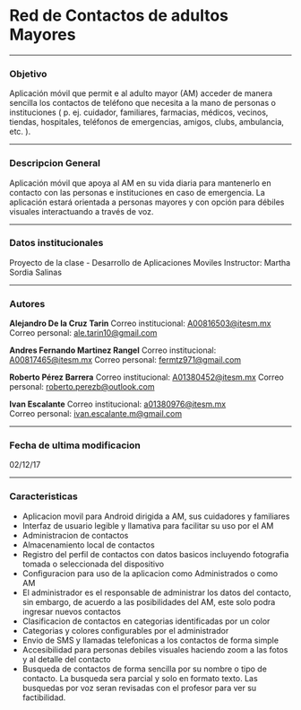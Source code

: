 # Red de Contactos de adultos Mayores
--------------------------------------------------
### Objetivo
Aplicación móvil que permit e al adulto mayor (AM) acceder de manera sencilla los contactos de teléfono que necesita a la mano de personas o instituciones ( p. ej. cuidador, familiares, farmacias, médicos, vecinos, tiendas, hospitales, teléfonos de emergencias, amigos, clubs, ambulancia, etc. ).

------------------------------------------------------------------
### Descripcion General
Aplicación móvil que apoya al AM en su vida diaria para mantenerlo en contacto con las personas e instituciones en caso de emergencia. La aplicación estará orientada a personas mayores y con opción para débiles visuales interactuando a través de voz.

---------------------------------------------------
### Datos institucionales
Proyecto de la clase -  Desarrollo de Aplicaciones Moviles
Instructor: Martha Sordia Salinas

-----------------------------------------------------
### Autores
**Alejandro De la Cruz Tarin**
Correo institucional: A00816503@itesm.mx 
Correo personal: ale.tarin10@gmail.com 

**Andres Fernando Martinez Rangel**
Correo institucional: A00817465@itesm.mx
Correo personal: fermtz971@gmail.com

**Roberto Pérez Barrera**
Correo institucional:  A01380452@itesm.mx 
Correo personal: roberto.perezb@outlook.com

**Ivan Escalante**
Correo institucional: a01380976@itesm.mx    
Correo personal:    ivan.escalante.m@gmail.com

------------------------------------------------------------------
### Fecha de ultima modificacion
02/12/17

-------------------------------------------------------------------
### Caracteristicas
- Aplicacion movil para Android dirigida a AM, sus cuidadores y familiares
- Interfaz de usuario legible y llamativa para facilitar su uso por el AM
- Administracion de contactos
- Almacenamiento local de contactos
- Registro del perfil de contactos con datos basicos incluyendo fotografia tomada o seleccionada del dispositivo
- Configuracion para uso de la aplicacion como Administrados o como AM
- El administrador es el responsable de administrar los datos del contacto, sin embargo, de acuerdo a las posibilidades del AM, este solo podra ingresar nuevos contactos
- Clasificacion de contactos en categorias identificadas por un color
- Categorias y colores configurables por el administrador
- Envio de SMS y llamadas telefonicas a los contactos de forma simple
- Accesibilidad para personas debiles visuales haciendo zoom a las fotos y al detalle del contacto
- Busqueda de contactos de forma sencilla por su nombre o tipo de contacto. La busqueda sera parcial y solo en formato texto. Las busquedas por voz seran revisadas con el profesor para ver su factibilidad.
